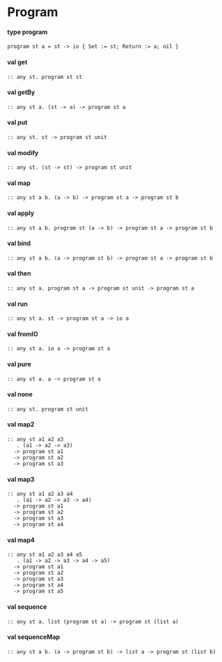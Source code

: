 # Program
<a name="type-program"></a>
#### type program
```
program st a = st -> io { Set := st; Return := a; nil }
```
<a name="get"></a>
#### val get
```
:: any st. program st st
```
<a name="getBy"></a>
#### val getBy
```
:: any st a. (st -> a) -> program st a
```
<a name="put"></a>
#### val put
```
:: any st. st -> program st unit
```
<a name="modify"></a>
#### val modify
```
:: any st. (st -> st) -> program st unit
```
<a name="map"></a>
#### val map
```
:: any st a b. (a -> b) -> program st a -> program st b
```
<a name="apply"></a>
#### val apply
```
:: any st a b. program st (a -> b) -> program st a -> program st b
```
<a name="bind"></a>
#### val bind
```
:: any st a b. (a -> program st b) -> program st a -> program st b
```
<a name="then"></a>
#### val then
```
:: any st a. program st a -> program st unit -> program st a
```
<a name="run"></a>
#### val run
```
:: any st a. st -> program st a -> io a
```
<a name="fromIO"></a>
#### val fromIO
```
:: any st a. io a -> program st a
```
<a name="pure"></a>
#### val pure
```
:: any st a. a -> program st a
```
<a name="none"></a>
#### val none
```
:: any st. program st unit
```
<a name="map2"></a>
#### val map2
```
:: any st a1 a2 a3
   . (a1 -> a2 -> a3)
  -> program st a1
  -> program st a2
  -> program st a3
```
<a name="map3"></a>
#### val map3
```
:: any st a1 a2 a3 a4
   . (a1 -> a2 -> a3 -> a4)
  -> program st a1
  -> program st a2
  -> program st a3
  -> program st a4
```
<a name="map4"></a>
#### val map4
```
:: any st a1 a2 a3 a4 a5
   . (a1 -> a2 -> a3 -> a4 -> a5)
  -> program st a1
  -> program st a2
  -> program st a3
  -> program st a4
  -> program st a5
```
<a name="sequence"></a>
#### val sequence
```
:: any st a. list (program st a) -> program st (list a)
```
<a name="sequenceMap"></a>
#### val sequenceMap
```
:: any st a b. (a -> program st b) -> list a -> program st (list b)
```
